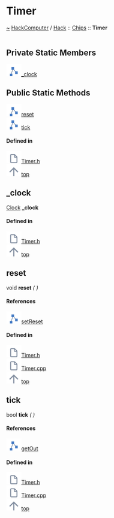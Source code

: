 <a id="timer"></a>
<h1>Timer</h1>
<a id="a01141"></a>
<a href="https://github.com/CharlesCarley/HackComputer#~">~</a>
<a href="index.md#index">HackComputer</a>
<span class="inline-text">/</span>
<a href="a00909.md#hack">Hack</a>
<span class="inline-text">::</span>
<a href="a00911.md#chips">Chips</a>
<span class="inline-text">::</span>
<span class="bold-text"><b>Timer</b></span>
<br/>
<br/>
<a id="private-static-members"></a>
<h2>Private Static Members</h2>
<span class="icon-list-item"><a href="#_clock" class="icon-list-item"><img src="../images/class.svg" class="icon-list-item"/><span class="icon-list-item">_clock</span>
</a>
</span>
<br/>
<a id="public-static-methods"></a>
<h2>Public Static Methods</h2>
<span class="icon-list-item"><a href="#reset" class="icon-list-item"><img src="../images/class.svg" class="icon-list-item"/><span class="icon-list-item">reset</span>
</a>
</span>
<br/>
<span class="icon-list-item"><a href="#tick" class="icon-list-item"><img src="../images/class.svg" class="icon-list-item"/><span class="icon-list-item">tick</span>
</a>
</span>
<br/>
<a id="defined-in"></a>
<h4>Defined in</h4>
<span class="icon-list-item"><a href="https://github.com/CharlesCarley/HackComputer/blob/master/Source/Chips/Timer.h#L28" class="icon-list-item"><img src="../images/file.svg" class="icon-list-item"/><span class="icon-list-item">Timer.h</span>
</a>
</span>
<br/>
<span class="icon-list-item"><a href="#timer" class="icon-list-item"><img src="../images/jumpToTop.svg" class="icon-list-item"/><span class="icon-list-item">top</span>
</a>
</span>
<a id="_clock"></a>
<h2>_clock</h2>
<a href="a01009.md#clock">Clock</a>
<span class="bold-text"><b>_clock</b></span>
<br/>
<a id="defined-in"></a>
<h4>Defined in</h4>
<span class="icon-list-item"><a href="https://github.com/CharlesCarley/HackComputer/blob/master/Source/Chips/Timer.h#L30" class="icon-list-item"><img src="../images/file.svg" class="icon-list-item"/><span class="icon-list-item">Timer.h</span>
</a>
</span>
<br/>
<span class="icon-list-item"><a href="#timer" class="icon-list-item"><img src="../images/jumpToTop.svg" class="icon-list-item"/><span class="icon-list-item">top</span>
</a>
</span>
<br/>
<a id="reset"></a>
<h2>reset</h2>
<span class="inline-text">void</span>
<span class="bold-text"><b>reset</b></span>
<span class="italic-text"><i>(</i></span>
<span class="italic-text"><i>)</i></span>
<a id="references"></a>
<h4>References</h4>
<div class="paragraph">
<span class="paragraph"><img src="../images/class.svg"/><a href="a01009.md#setreset">setReset</a>
</span>
</div>
<a id="defined-in"></a>
<h4>Defined in</h4>
<span class="icon-list-item"><a href="https://github.com/CharlesCarley/HackComputer/blob/master/Source/Chips/Timer.h#L34" class="icon-list-item"><img src="../images/file.svg" class="icon-list-item"/><span class="icon-list-item">Timer.h</span>
</a>
</span>
<br/>
<span class="icon-list-item"><a href="https://github.com/CharlesCarley/HackComputer/blob/master/Source/Chips/Timer.cpp#L34" class="icon-list-item"><img src="../images/file.svg" class="icon-list-item"/><span class="icon-list-item">Timer.cpp</span>
</a>
</span>
<br/>
<span class="icon-list-item"><a href="#timer" class="icon-list-item"><img src="../images/jumpToTop.svg" class="icon-list-item"/><span class="icon-list-item">top</span>
</a>
</span>
<br/>
<a id="tick"></a>
<h2>tick</h2>
<span class="inline-text">bool</span>
<span class="bold-text"><b>tick</b></span>
<span class="italic-text"><i>(</i></span>
<span class="italic-text"><i>)</i></span>
<a id="references"></a>
<h4>References</h4>
<div class="paragraph">
<span class="paragraph"><img src="../images/class.svg"/><a href="a01009.md#getout">getOut</a>
</span>
</div>
<a id="defined-in"></a>
<h4>Defined in</h4>
<span class="icon-list-item"><a href="https://github.com/CharlesCarley/HackComputer/blob/master/Source/Chips/Timer.h#L33" class="icon-list-item"><img src="../images/file.svg" class="icon-list-item"/><span class="icon-list-item">Timer.h</span>
</a>
</span>
<br/>
<span class="icon-list-item"><a href="https://github.com/CharlesCarley/HackComputer/blob/master/Source/Chips/Timer.cpp#L29" class="icon-list-item"><img src="../images/file.svg" class="icon-list-item"/><span class="icon-list-item">Timer.cpp</span>
</a>
</span>
<br/>
<span class="icon-list-item"><a href="#timer" class="icon-list-item"><img src="../images/jumpToTop.svg" class="icon-list-item"/><span class="icon-list-item">top</span>
</a>
</span>
<br/>
</div>
</div>
</body>
</html>
